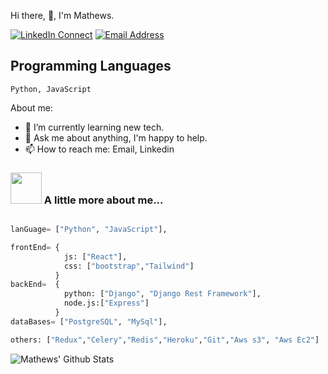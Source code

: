 Hi there, 👋, I'm Mathews.



[![LinkedIn Connect](https://img.shields.io/badge/%20-Connect-black?color=14171A&labelColor=212121&logo=linkedin&logoColor=ffffff)](https://www.linkedin.com/in/sikaili99/)
[![Email Address](https://img.shields.io/badge/%20-Send%20Mail-black?color=14171A&labelColor=ef5350&logo=gmail&logoColor=ffffff)](mailto:sikaili99@gmail.com?subject=From%20GitHub&body=Hi,%20there.%20Found%20you%20from%20GitHub.)

## Programming Languages

```
Python, JavaScript
```

About me:

- 🌱 I’m currently learning new tech.
- 💬 Ask me about anything, I'm happy to help.
- 📫 How to reach me: Email, Linkedin



### <img src="https://media.giphy.com/media/VgCDAzcKvsR6OM0uWg/giphy.gif" width="50"> A little more about me...  

```Python

lanGuage= ["Python", "JavaScript"],

frontEnd= {
            js: ["React"],
            css: ["bootstrap","Tailwind"]
          }
backEnd=  {
            python: ["Django", "Django Rest Framework"],
            node.js:["Express"]
          } 
dataBases= ["PostgreSQL", "MySql"],

others: ["Redux","Celery","Redis","Heroku","Git","Aws s3", "Aws Ec2"]
```
![Mathews' Github Stats](https://github-readme-stats.vercel.app/api?username=sikaili99&show_icons=true&hide_border=true)

